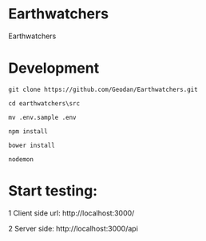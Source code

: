 # Earthwatchers
Earthwatchers

# Development

```
git clone https://github.com/Geodan/Earthwatchers.git

cd earthwatchers\src

mv .env.sample .env 

npm install

bower install

nodemon
```

# Start testing:

1 Client side url: http://localhost:3000/

2 Server side: http://localhost:3000/api





